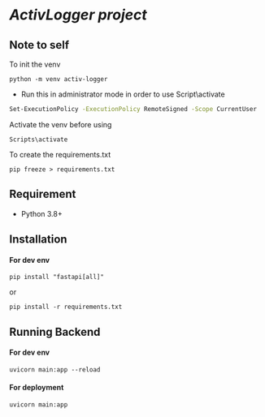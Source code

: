 # _ActivLogger project_


## Note to self
To init the venv
```
python -m venv activ-logger
```
- Run this in administrator mode in order to use Script\activate
```sh
Set-ExecutionPolicy -ExecutionPolicy RemoteSigned -Scope CurrentUser
```
Activate the venv before using
```
Scripts\activate
```
To create the requirements.txt
```
pip freeze > requirements.txt
```
## Requirement
- Python 3.8+

## Installation
#### For dev env
```
pip install "fastapi[all]"
```
or
```
pip install -r requirements.txt
```



## Running Backend
#### For dev env
```
uvicorn main:app --reload
```

#### For deployment
```
uvicorn main:app
```
